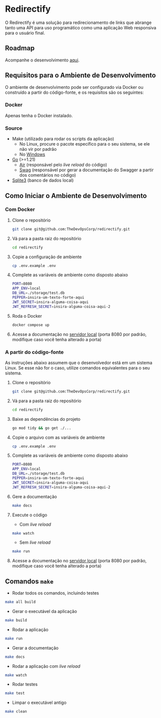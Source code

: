 # Redirectify

O Redirectify é uma solução para redirecionamento de links que abrange tanto uma API para uso programático como uma aplicação Web responsiva para o usuário final.

## Roadmap

Acompanhe o desenvolvimento [aqui](https://coda.io/d/Mapa-de-Desenvolvimento-Redirect_d3Jz7W_oyZx/Mapa_suI7Y#_luOTT).

## Requisitos para o Ambiente de Desenvolvimento

O ambiente de desenvolvimento pode ser configurado via Docker ou construído a partir do código-fonte, e os requisitos são os seguintes:

### Docker

Apenas tenha o Docker instalado.

### Source

* Make (utilizado para rodar os scripts da aplicação)
  - No Linux, procure o pacote específico para o seu sistema, se ele não vir por padrão
  - No [Windows](https://gnuwin32.sourceforge.net/packages/make.htm)
* [Go](https://go.dev/doc/install) (>=1.21)
  - [Air](https://github.com/cosmtrek/air) (responsável pelo *live reload* do código)
  - [Swag](https://github.com/swaggo/swag) (responsável por gerar a documentação do Swagger a partir dos comentários no código)
* [Sqlite3](https://www.sqlite.org/download.html) (banco de dados local)

## Como Iniciar o Ambiente de Desenvolvimento

### Com Docker

1. Clone o repositório

    ```bash
    git clone git@github.com:TheDevOpsCorp/redirectify.git
    ```

2. Vá para a pasta raiz do repositório

    ```bash
    cd redirectify
    ```

3. Copie a configuração de ambiente

    ```bash
    cp .env.example .env
    ```

4. Complete as variáveis de ambiente como disposto abaixo

    ```bash
    PORT=8080
    APP_ENV=local
    DB_URL=./storage/test.db
    PEPPER=insira-um-texto-forte-aqui
    JWT_SECRET=insira-alguma-coisa-aqui
    JWT_REFRESH_SECRET=insira-alguma-coisa-aqui-2
    ```

5. Roda o Docker

    ```bash
    docker compose up
    ```

6. Acesse a documentação no [servidor local](http://localhost:8080/docs/index.html) (porta 8080 por padrão, modifique caso você tenha alterado a porta)

### A partir do código-fonte

As instruções abaixo assumem que o desenvolvedor está em um sistema Linux. Se esse não for o caso, utilize comandos equivalentes para o seu sistema.

1. Clone o repositório

    ```bash
    git clone git@github.com:TheDevOpsCorp/redirectify.git
    ```

2. Vá para a pasta raiz do repositório

    ```bash
    cd redirectify
    ```

3. Baixe as dependências do projeto

    ```bash
    go mod tidy && go get ./...
    ```

4. Copie o arquivo com as variáveis de ambiente

    ```bash
    cp .env.example .env
    ```

5. Complete as variáveis de ambiente como disposto abaixo

    ```bash
    PORT=8080
    APP_ENV=local
    DB_URL=./storage/test.db
    PEPPER=insira-um-texto-forte-aqui
    JWT_SECRET=insira-alguma-coisa-aqui
    JWT_REFRESH_SECRET=insira-alguma-coisa-aqui-2
    ```

6. Gere a documentação

    ```bash
    make docs
    ```

7. Execute o código

   - Com *live reload*

    ```bash
    make watch
    ```

   - Sem *live reload*

    ```bash
    make run
    ```

8. Acesse a documentação no [servidor local](http://localhost:8080/docs/index.html) (porta 8080 por padrão, modifique caso você tenha alterado a porta)

## Comandos `make`

* Rodar todos os comandos, incluindo testes

```bash
make all build
```

* Gerar o executável da aplicação

```bash
make build
```

* Rodar a aplicação

```bash
make run
```

* Gerar a documentação

```bash
make docs
```

* Rodar a aplicação com *live reload*

```bash
make watch
```

* Rodar testes

```bash
make test
```

* Limpar o executável antigo

```bash
make clean
```
